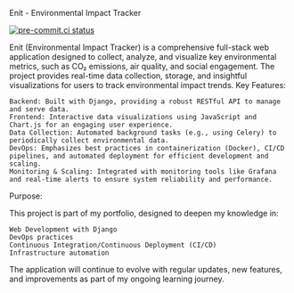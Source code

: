 
Enit - Environmental Impact Tracker

[![pre-commit.ci status](https://results.pre-commit.ci/badge/github/JonaLimp/Enit/master.svg)](https://results.pre-commit.ci/latest/github/JonaLimp/Enit/master)



Enit (Environmental Impact Tracker) is a comprehensive full-stack web application designed to collect, analyze, and visualize key environmental metrics, such as CO₂ emissions, air quality, and social engagement. The project provides real-time data collection, storage, and insightful visualizations for users to track environmental impact trends.
Key Features:

    Backend: Built with Django, providing a robust RESTful API to manage and serve data.
    Frontend: Interactive data visualizations using JavaScript and Chart.js for an engaging user experience.
    Data Collection: Automated background tasks (e.g., using Celery) to periodically collect environmental data.
    DevOps: Emphasizes best practices in containerization (Docker), CI/CD pipelines, and automated deployment for efficient development and scaling.
    Monitoring & Scaling: Integrated with monitoring tools like Grafana and real-time alerts to ensure system reliability and performance.

Purpose:

This project is part of my portfolio, designed to deepen my knowledge in:

    Web Development with Django
    DevOps practices
    Continuous Integration/Continuous Deployment (CI/CD)
    Infrastructure automation

The application will continue to evolve with regular updates, new features, and improvements as part of my ongoing learning journey.
